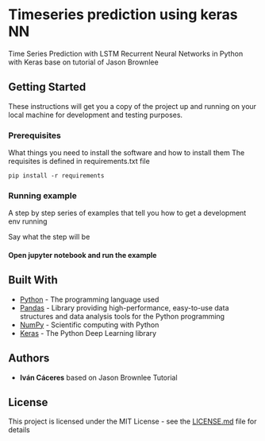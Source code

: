 # Timeseries prediction using keras NN

Time Series Prediction with LSTM Recurrent Neural Networks in Python with Keras base on tutorial of Jason Brownlee 

## Getting Started

These instructions will get you a copy of the project up and running on your local machine for development and testing purposes.

### Prerequisites

What things you need to install the software and how to install them
The requisites is defined in requirements.txt file

```
pip install -r requirements
```

### Running example

A step by step series of examples that tell you how to get a development env running

Say what the step will be

#### Open jupyter notebook and run the example

## Built With

* [Python](https://www.python.org/) - The programming language used
* [Pandas](https://pandas.pydata.org/) - Library providing high-performance, easy-to-use data structures and data analysis tools for the Python programming
* [NumPy](http://www.numpy.org/) - Scientific computing with Python
* [Keras](https://keras.io/) - The Python Deep Learning library

## Authors

* **Iván Cáceres** based on Jason Brownlee Tutorial

## License

This project is licensed under the MIT License - see the [LICENSE.md](LICENSE.md) file for details
